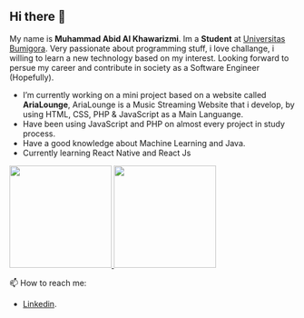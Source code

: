 ## Hi there 👋

My name is **Muhammad Abid Al Khawarizmi**. Im a **Student** at [Universitas Bumigora](https://universitasbumigora.ac.id). Very passionate about programming stuff, i love challange, i willing to learn a new technology based on my interest. Looking forward to persue my career and contribute in society as a Software Engineer (Hopefully).  

- I’m currently working on a mini project based on a website called **AriaLounge**, AriaLounge is a Music Streaming Website that i develop, by using HTML, CSS, PHP & JavaScript as a Main Languange.
- Have been using JavaScript and PHP on almost every project in study process.
- Have a good knowledge about Machine Learning and Java.
- Currently learning React Native and React Js

<p align="left">
<a href="https://github.com/warizmy">
  <img height="180em" src="https://github-readme-stats-eight-theta.vercel.app/api?username=warizmy&show_icons=true&theme=algolia&include_all_commits=true&count_private=true"/>
  <img height="180em" src="https://github-readme-stats-eight-theta.vercel.app/api/top-langs/?username=warizmy&layout=compact&langs_count=8&theme=algolia"/>
</a>
</p>

    
📫 How to reach me: 
- [Linkedin](https://www.linkedin.com/in/abid-rizmi-a5b37424a/).

  


